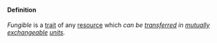 #### Definition

*Fungible* is a [trait](https://github.com/gcassel/Modular-Organizing-Terminology/blob/master/terms/trait.md) of any [resource](https://github.com/gcassel/Modular-Organizing-Terminology/blob/master/terms/resource.md) which *can be [transferred](https://github.com/gcassel/Modular-Organizing-Terminology/blob/master/terms/transfer.md) in [mutually](https://github.com/gcassel/Modular-Organizing-Terminology/blob/master/terms/mutual.md) [exchangeable](https://github.com/gcassel/Modular-Organizing-Terminology/blob/master/terms/exchange.md) [units](https://github.com/gcassel/Modular-Organizing-Terminology/blob/master/terms/unit.md).*
